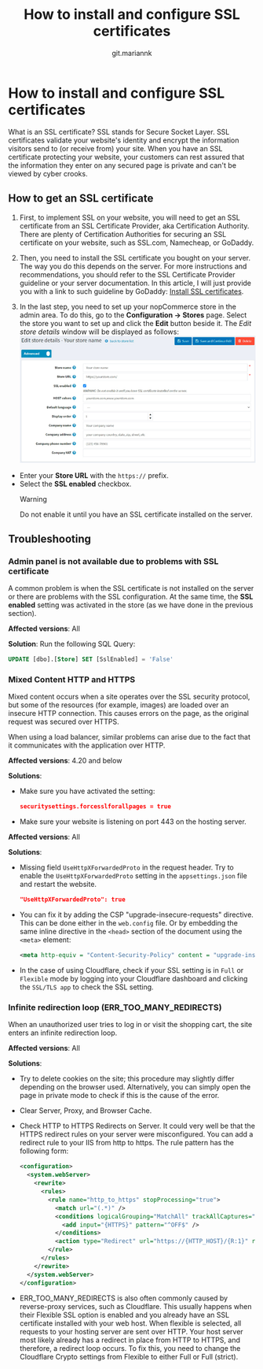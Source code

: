 ﻿---
title: How to install and configure SSL certificates
uid: en/getting-started/advanced-configuration/how-to-install-and-configure-ssl-certificates
author: git.mariannk
contributors: git.DmitriyKulagin
---

# How to install and configure SSL certificates

What is an SSL certificate? SSL stands for Secure Socket Layer. SSL certificates validate your website's identity and encrypt the information visitors send to (or receive from) your site. When you have an SSL certificate protecting your website, your customers can rest assured that the information they enter on any secured page is private and can't be viewed by cyber crooks.

## How to get an SSL certificate

1. First, to implement SSL on your website, you will need to get an SSL certificate from an SSL Certificate Provider, aka Certification Authority. There are plenty of Certification Authorities for securing an SSL certificate on your website, such as SSL.com, Namecheap, or GoDaddy.

2. Then, you need to install the SSL certificate you bought on your server. The way you do this depends on the server. For more instructions and recommendations, you should refer to the SSL Certificate Provider guideline or your server documentation. In this article, I will just provide you with a link to such guideline by GoDaddy: [Install SSL certificates](https://www.godaddy.com/help/install-ssl-certificates-16623).

3. In the last step, you need to set up your nopCommerce store in the admin area. To do this, go to the **Configuration → Stores** page. Select the store you want to set up and click the **Edit** button beside it. The *Edit store details* window will be displayed as follows:
  ![Store](_static/how-to-install-and-configure-ssl-certificates/store.jpg)

- Enter your **Store URL** with the `https://` prefix.
- Select the **SSL enabled** checkbox.
    > [!WARNING]
    >
    > Do not enable it until you have an SSL certificate installed on the server.

## Troubleshooting

### Admin panel is not available due to problems with SSL certificate

A common problem is when the SSL certificate is not installed on the server or there are problems with the SSL configuration. At the same time, the **SSL enabled** setting was activated in the store (as we have done in the previous section).

**Affected versions**: All

**Solution**:
Run the following SQL Query:

  ```sql
  UPDATE [dbo].[Store] SET [SslEnabled] = 'False'
  ```

### Mixed Content HTTP and HTTPS

Mixed content occurs when a site operates over the SSL security protocol, but some of the resources (for example, images) are loaded over an insecure HTTP connection. This causes errors on the page, as the original request was secured over HTTPS.

When using a load balancer, similar problems can arise due to the fact that it communicates with the application over HTTP.

**Affected versions**: 4.20 and below

**Solutions**:

- Make sure you have activated the setting:

  ```json
  securitysettings.forcesslforallpages = true
  ```
  
- Make sure your website is listening on port 443 on the hosting server.

**Affected versions**: All

**Solutions**:

- Missing field `UseHttpXForwardedProto` in the request header. Try to enable the `UseHttpXForwardedProto` setting in the `appsettings.json` file and restart the website.

  ```json
  "UseHttpXForwardedProto": true
  ```

- You can fix it by adding the CSP "upgrade-insecure-requests" directive. This can be done either in the `web.config` file.
  Or by embedding the same inline directive in the `<head>` section of the document using the `<meta>` element:

  ```XML
  <meta http-equiv = "Content-Security-Policy" content = "upgrade-insecure-requests">
  ```

- In the case of using Cloudflare, check if your SSL setting is in `Full` or `Flexible` mode by logging into your Cloudflare dashboard and clicking the `SSL/TLS app` to check the SSL setting.

### Infinite redirection loop (ERR_TOO_MANY_REDIRECTS)

When an unauthorized user tries to log in or visit the shopping cart, the site enters an infinite redirection loop.

**Affected versions**: All

**Solutions**:

- Try to delete cookies on the site; this procedure may slightly differ depending on the browser used. Alternatively, you can simply open the page in private mode to check if this is the cause of the error.
- Clear Server, Proxy, and Browser Cache.
- Check HTTP to HTTPS Redirects on Server. It could very well be that the HTTPS redirect rules on your server were misconfigured. You can add a redirect rule to your IIS from http to https. The rule pattern has the following form:

  ```xml
  <configuration>
    <system.webServer>
      <rewrite>
        <rules>
          <rule name="http_to_https" stopProcessing="true">
            <match url="(.*)" />
            <conditions logicalGrouping="MatchAll" trackAllCaptures="false">
              <add input="{HTTPS}" pattern="^OFF$" />
            </conditions>
            <action type="Redirect" url="https://{HTTP_HOST}/{R:1}" redirectType="SeeOther" />
          </rule>
        </rules>
      </rewrite>
    </system.webServer>
  </configuration>
  ```

- ERR_TOO_MANY_REDIRECTS is also often commonly caused by reverse-proxy services, such as Cloudflare. This usually happens when their Flexible SSL option is enabled and you already have an SSL certificate installed with your web host. When flexible is selected, all requests to your hosting server are sent over HTTP. Your host server most likely already has a redirect in place from HTTP to HTTPS, and therefore, a redirect loop occurs. To fix this, you need to change the Cloudflare Crypto settings from Flexible to either Full or Full (strict).
